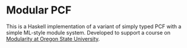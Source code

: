 # Modular PCF

This is a Haskell implementation of a variant of simply typed PCF with a simple
ML-style module system. Developed to support a course on [Modularity at Oregon
State University][CS589].

[CS589]: http://web.engr.oregonstate.edu/~walkiner/teaching/cs589-sp17/
